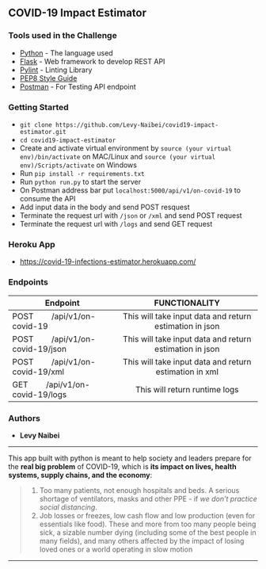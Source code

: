 ## COVID-19 Impact Estimator

### Tools used in the Challenge
* [Python](https://docs.python.org/3/) - The language used
* [Flask](http://flask.pocoo.org/) - Web framework to develop REST API
* [Pylint](https://www.pylint.org/) - Linting Library
* [PEP8 Style Guide](https://www.python.org/dev/peps/pep-0008/)
* [Postman](https://www.postman.com/) - For Testing API endpoint

### Getting Started
* `git clone https://github.com/Levy-Naibei/covid19-impact-estimator.git`
* `cd covid19-impact-estimator`
* Create and activate virtual environment by `source (your virtual env)/bin/activate` on MAC/Linux 
  and `source (your virtual env)/Scripts/activate` on Windows
* Run `pip install -r requirements.txt`
* Run `python run.py` to start the server
* On Postman address bar put `localhost:5000/api/v1/on-covid-19` to consume the API
* Add input data in the body and send POST resquest
* Terminate the request url with `/json` or `/xml` and send POST request
* Terminate the request url with `/logs` and send GET request

### Heroku App
* https://covid-19-infections-estimator.herokuapp.com/

### Endpoints

|       Endpoint                             |               FUNCTIONALITY                             |
| ----------------------------------------   |:-------------------------------------------------------:|
| POST &emsp;&emsp;/api/v1/on-covid-19       | This will take input data and return estimation in json |
| POST &emsp;&emsp;/api/v1/on-covid-19/json  | This will take input data and return estimation in json |
| POST &emsp;&emsp;/api/v1/on-covid-19/xml   | This will take input data and return estimation in xml  |
| GET  &emsp;&emsp;/api/v1/on-covid-19/logs  | This will return runtime logs                           | 


### Authors
* **Levy Naibei** 

---
This app built with python is meant to help society and leaders prepare for the **real big problem** of COVID-19, which is **its impact on lives, health systems, supply chains, and the economy**: 
> 1.  Too many patients, not enough hospitals and beds. A serious shortage of ventilators, masks and other PPE - if *we don’t practice social distancing*.
> 2.  Job losses or freezes, low cash flow and low production (even for essentials like food). These and more from too many people being sick, a sizable number dying (including some of the best people in many fields), and many others affected by the impact of losing loved ones or a world operating in slow motion
---

